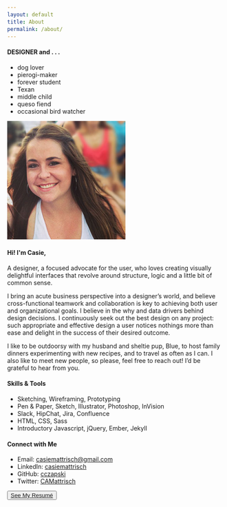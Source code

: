 ```yaml
---
layout: default
title: About
permalink: /about/
---
```


<!-- <div class="post"> -->

  <section class="content">
   <!--  <h2 id="About">{{page.title}}</h2>
  
 -->
    <div class="about-me">
        <div class="about-container">
            <div class="about-summary">
                <!-- <h3>Casie Czapski</h3> -->
                <h4><span class="dark-blue">DESIGNER</span> and . . . </h4>
                <div>
                    <ul>
                        <li>dog lover</li>
                        <li>pierogi-maker</li>
                        <li>forever student</li>
                        <li>Texan</li>
                        <li>middle child</li>
                        <li>queso fiend</li>
                        <li>occasional bird watcher</li>
                    </ul>
                </div> 
            </div>
            <div class="about-photo">
                <img alt="Casie Czapski" src="/images/casie2.jpg">
            </div>
        </div>
    </div>
    <div class="more-container">
        <div class="more-about">
            <h4>Hi! I'm Casie,</h4>
            <p>A designer, a focused advocate for the user, who loves creating visually delightful interfaces that revolve around structure, logic and a little bit of common sense.</p>
            <p>I bring an acute business perspective into a designer’s world, and believe cross-functional teamwork and collaboration is key to achieving both user and organizational goals. I believe in the why and data drivers behind design decisions. I continuously seek out the best design on any project: such appropriate and effective design a user notices nothings more than ease and delight in the success of their desired outcome.</p>
            <p>I like to be outdoorsy with my husband and sheltie pup, Blue, to host family dinners experimenting with new recipes, and to travel as often as I can. I also like to meet new people, so please, feel free to reach out! I’d be grateful to hear from you.</p>
        </div>
        <div class="connect color4-border">
            <h4>Skills & Tools</h4>
            <ul>
                <li class="padding-after">Sketching, Wireframing, Prototyping</li>
                <li class="padding-after">Pen & Paper, Sketch, Illustrator, Photoshop, InVision</li>
                <li class="padding-after">Slack, HipChat, Jira, Confluence</li>
                <li class="padding-after">HTML, CSS, Sass</li>
                <li>Introductory Javascript, jQuery, Ember, Jekyll</li>
            </ul>
        </div>
        <div class="connect">
            <h4>Connect with Me</h4>
            <ul>
                <li>Email: <a href="mailto:casiemattrisch@gmail.com">casiemattrisch@gmail.com</a></li>
                <li>LinkedIn: <a href="https://www.linkedin.com/in/casiemattrisch">casiemattrisch</a></li>
                <li>GitHub: <a href="https://github.com/cczapski">cczapski</a></li>
                <li>Twitter: <a href="https://twitter.com/CAMattrisch">CAMattrisch</a></li>
            </ul>
        </div>
        <div class="resume">
            <button>
                <a href="/resume.pdf">See My Resum&#233;</a>
            </button>
        </div>
    </div>
  </section>

<!-- </div> -->
